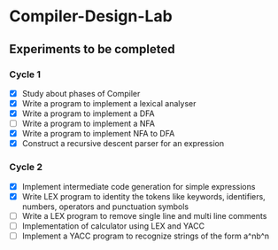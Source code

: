 # Compiler-Design-Lab
## Experiments to be completed
### Cycle 1
- [x] Study about phases of Compiler
- [x] Write a program to implement a lexical analyser
- [x] Write a program to implement a DFA
- [ ] Write a program to implement a NFA
- [x] Write a program to implement NFA to DFA
- [x] Construct a recursive descent parser for an expression

### Cycle 2
- [x] Implement intermediate code generation for simple expressions
- [x] Write LEX program to identity the tokens like keywords, identifiers, numbers, operators and punctuation symbols
- [ ] Write a LEX program to remove single line and multi line comments
- [ ] Implementation of calculator using LEX and YACC
- [ ] Implement a YACC program to recognize strings of the form a^nb^n